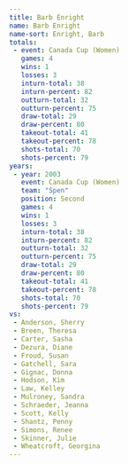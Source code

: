 ```yaml
---
title: Barb Enright
name: Barb Enright
name-sort: Enright, Barb
totals:
 - event: Canada Cup (Women)
   games: 4
   wins: 1
   losses: 3
   inturn-total: 38
   inturn-percent: 82
   outturn-total: 32
   outturn-percent: 75
   draw-total: 29
   draw-percent: 80
   takeout-total: 41
   takeout-percent: 78
   shots-total: 70
   shots-percent: 79
years:
 - year: 2003
   event: Canada Cup (Women)
   team: "Spen"
   position: Second
   games: 4
   wins: 1
   losses: 3
   inturn-total: 38
   inturn-percent: 82
   outturn-total: 32
   outturn-percent: 75
   draw-total: 29
   draw-percent: 80
   takeout-total: 41
   takeout-percent: 78
   shots-total: 70
   shots-percent: 79
vs:
 - Anderson, Sherry
 - Breen, Theresa
 - Carter, Sasha
 - Dezura, Diane
 - Froud, Susan
 - Gatchell, Sara
 - Gignac, Donna
 - Hodson, Kim
 - Law, Kelley
 - Mulroney, Sandra
 - Schraeder, Jeanna
 - Scott, Kelly
 - Shantz, Penny
 - Simons, Renee
 - Skinner, Julie
 - Wheatcroft, Georgina
---
```

